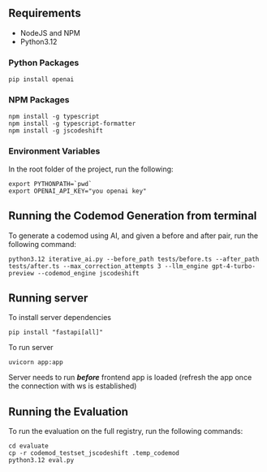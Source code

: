 ## Requirements
* NodeJS and NPM
* Python3.12

### Python Packages
```
pip install openai
```

### NPM Packages
```
npm install -g typescript
npm install -g typescript-formatter
npm install -g jscodeshift
```

### Environment Variables
In the root folder of the project, run the following:
```
export PYTHONPATH=`pwd`
export OPENAI_API_KEY="you openai key"
```

## Running the Codemod Generation from terminal
To generate a codemod using AI, and given a before and after pair, run the following command:
```
python3.12 iterative_ai.py --before_path tests/before.ts --after_path tests/after.ts --max_correction_attempts 3 --llm_engine gpt-4-turbo-preview --codemod_engine jscodeshift
```

## Running server
To install server dependencies
```
pip install "fastapi[all]"
```
To run server
```
uvicorn app:app
```
Server needs to run ***before*** frontend app is loaded (refresh the app once the connection with ws is established)

## Running the Evaluation
To run the evaluation on the full registry, run the following commands:
```
cd evaluate
cp -r codemod_testset_jscodeshift .temp_codemod
python3.12 eval.py
```
